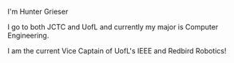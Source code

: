I'm Hunter Grieser

I go to both JCTC and UofL and currently my major is Computer Engineering. 

I am the current Vice Captain of UofL's IEEE and Redbird Robotics!
